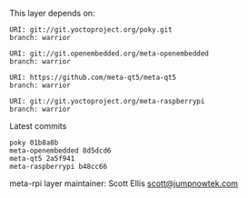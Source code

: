 This layer depends on:

    URI: git://git.yoctoproject.org/poky.git
    branch: warrior

    URI: git://git.openembedded.org/meta-openembedded
    branch: warrior

    URI: https://github.com/meta-qt5/meta-qt5
    branch: warrior

    URI: git://git.yoctoproject.org/meta-raspberrypi
    branch: warrior

Latest commits

    poky 01b8a8b
    meta-openembedded 8d5dcd6
    meta-qt5 2a5f941
    meta-raspberrypi b48cc66

meta-rpi layer maintainer: Scott Ellis <scott@jumpnowtek.com>

